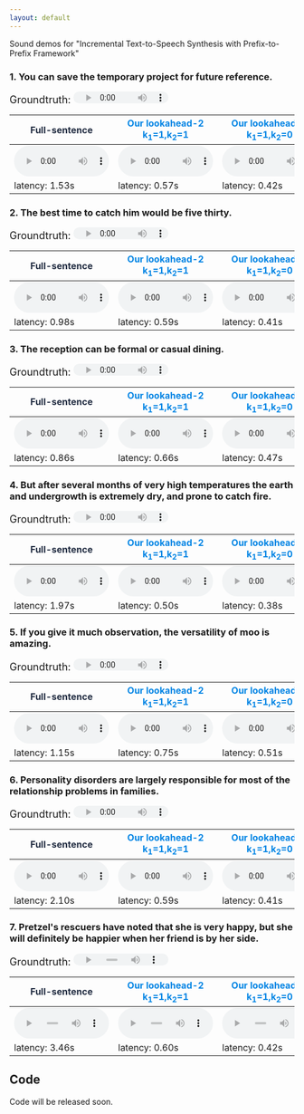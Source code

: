 ```yaml
---
layout: default
---
```


Sound demos for "Incremental Text-to-Speech Synthesis with Prefix-to-Prefix Framework"

### 1. You can save the temporary project for future reference.

<span style="font-size:18px">Groundtruth: </span><audio controls=""  style="height: 21px; width: 168px;" src="audios/groundtruth/0_001101.wav" type="audio/mpeg" />  <span style="font-size:18px">Vocoder with groundtruth-mel: </span><audio controls=""  style="height: 21px; width: 168px;" src="audios/gt_from_mel/audio_022.wav" type="audio/mpeg" />  
<table>
<thead>
<tr><th><span style="color:#202b40;">Full-sentence</span>                                                         </th><th><span style="color:#0084e4;">Our lookahead-2<br>k<sub>1</sub>=1,k<sub>2</sub>=1</span>                   </th><th><span style="color:#0084e4;">Our lookahead-1<br>k<sub>1</sub>=1,k<sub>2</sub>=0</span>                   </th><th><span style="color:#939aa4;">Our lookahead-0<br>k<sub>1</sub>=0,k<sub>2</sub>=0</span>                   </th><th><span style="color:#939aa4;">Chunk-by-Chunk</span>                                                         </th></tr>
</thead>
<tbody>
<tr><td><audio controls=""  style="width: 168px;" src="audios/full_delta0_pred/audio_022.wav" type="audio/mpeg" /></td><td><audio controls=""  style="width: 168px;" src="audios/lookahead2_pred/audio_022.wav" type="audio/mpeg" /></td><td><audio controls=""  style="width: 168px;" src="audios/lookahead1_pred/audio_022.wav" type="audio/mpeg" /></td><td><audio controls=""  style="width: 168px;" src="audios/lookahead0_pred/audio_022.wav" type="audio/mpeg" /></td><td><audio controls=""  style="width: 168px;" src="audios/chunkbychunk_pred/audio_022.wav" type="audio/mpeg" /></td></tr>
<tr><td>latency: 1.53s                                                                                            </td><td>latency: 0.57s                                                                                           </td><td>latency: 0.42s                                                                                           </td><td>latency: 0.19s                                                                                           </td><td>latency: 0.06s                                                                                             </td></tr>
</tbody>
</table>

### 2. The best time to catch him would be five thirty.

<span style="font-size:18px">Groundtruth: </span><audio controls=""  style="height: 21px; width: 168px;" src="audios/groundtruth/0_001551.wav" type="audio/mpeg" />  <span style="font-size:18px">Vocoder with groundtruth-mel: </span><audio controls=""  style="height: 21px; width: 168px;" src="audios/gt_from_mel/audio_031.wav" type="audio/mpeg" />  
<table>
<thead>
<tr><th><span style="color:#202b40;">Full-sentence</span>                                                         </th><th><span style="color:#0084e4;">Our lookahead-2<br>k<sub>1</sub>=1,k<sub>2</sub>=1</span>                   </th><th><span style="color:#0084e4;">Our lookahead-1<br>k<sub>1</sub>=1,k<sub>2</sub>=0</span>                   </th><th><span style="color:#939aa4;">Our lookahead-0<br>k<sub>1</sub>=0,k<sub>2</sub>=0</span>                   </th><th><span style="color:#939aa4;">Chunk-by-Chunk</span>                                                         </th></tr>
</thead>
<tbody>
<tr><td><audio controls=""  style="width: 168px;" src="audios/full_delta0_pred/audio_031.wav" type="audio/mpeg" /></td><td><audio controls=""  style="width: 168px;" src="audios/lookahead2_pred/audio_031.wav" type="audio/mpeg" /></td><td><audio controls=""  style="width: 168px;" src="audios/lookahead1_pred/audio_031.wav" type="audio/mpeg" /></td><td><audio controls=""  style="width: 168px;" src="audios/lookahead0_pred/audio_031.wav" type="audio/mpeg" /></td><td><audio controls=""  style="width: 168px;" src="audios/chunkbychunk_pred/audio_031.wav" type="audio/mpeg" /></td></tr>
<tr><td>latency: 0.98s                                                                                            </td><td>latency: 0.59s                                                                                           </td><td>latency: 0.41s                                                                                           </td><td>latency: 0.13s                                                                                           </td><td>latency: 0.05s                                                                                             </td></tr>
</tbody>
</table>

### 3. The reception can be formal or casual dining.

<span style="font-size:18px">Groundtruth: </span><audio controls=""  style="height: 21px; width: 168px;" src="audios/groundtruth/0_001901.wav" type="audio/mpeg" />  <span style="font-size:18px">Vocoder with groundtruth-mel: </span><audio controls=""  style="height: 21px; width: 168px;" src="audios/gt_from_mel/audio_038.wav" type="audio/mpeg" />  
<table>
<thead>
<tr><th><span style="color:#202b40;">Full-sentence</span>                                                         </th><th><span style="color:#0084e4;">Our lookahead-2<br>k<sub>1</sub>=1,k<sub>2</sub>=1</span>                   </th><th><span style="color:#0084e4;">Our lookahead-1<br>k<sub>1</sub>=1,k<sub>2</sub>=0</span>                   </th><th><span style="color:#939aa4;">Our lookahead-0<br>k<sub>1</sub>=0,k<sub>2</sub>=0</span>                   </th><th><span style="color:#939aa4;">Chunk-by-Chunk</span>                                                         </th></tr>
</thead>
<tbody>
<tr><td><audio controls=""  style="width: 168px;" src="audios/full_delta0_pred/audio_038.wav" type="audio/mpeg" /></td><td><audio controls=""  style="width: 168px;" src="audios/lookahead2_pred/audio_038.wav" type="audio/mpeg" /></td><td><audio controls=""  style="width: 168px;" src="audios/lookahead1_pred/audio_038.wav" type="audio/mpeg" /></td><td><audio controls=""  style="width: 168px;" src="audios/lookahead0_pred/audio_038.wav" type="audio/mpeg" /></td><td><audio controls=""  style="width: 168px;" src="audios/chunkbychunk_pred/audio_038.wav" type="audio/mpeg" /></td></tr>
<tr><td>latency: 0.86s                                                                                            </td><td>latency: 0.66s                                                                                           </td><td>latency: 0.47s                                                                                           </td><td>latency: 0.18s                                                                                           </td><td>latency: 0.05s                                                                                             </td></tr>
</tbody>
</table>

### 4. But after several months of very high temperatures the earth and undergrowth is extremely dry, and prone to catch fire.

<span style="font-size:18px">Groundtruth: </span><audio controls=""  style="height: 21px; width: 168px;" src="audios/groundtruth/0_004801.wav" type="audio/mpeg" />  <span style="font-size:18px">Vocoder with groundtruth-mel: </span><audio controls=""  style="height: 21px; width: 168px;" src="audios/gt_from_mel/audio_096.wav" type="audio/mpeg" />  
<table>
<thead>
<tr><th><span style="color:#202b40;">Full-sentence</span>                                                         </th><th><span style="color:#0084e4;">Our lookahead-2<br>k<sub>1</sub>=1,k<sub>2</sub>=1</span>                   </th><th><span style="color:#0084e4;">Our lookahead-1<br>k<sub>1</sub>=1,k<sub>2</sub>=0</span>                   </th><th><span style="color:#939aa4;">Our lookahead-0<br>k<sub>1</sub>=0,k<sub>2</sub>=0</span>                   </th><th><span style="color:#939aa4;">Chunk-by-Chunk</span>                                                         </th></tr>
</thead>
<tbody>
<tr><td><audio controls=""  style="width: 168px;" src="audios/full_delta0_pred/audio_096.wav" type="audio/mpeg" /></td><td><audio controls=""  style="width: 168px;" src="audios/lookahead2_pred/audio_096.wav" type="audio/mpeg" /></td><td><audio controls=""  style="width: 168px;" src="audios/lookahead1_pred/audio_096.wav" type="audio/mpeg" /></td><td><audio controls=""  style="width: 168px;" src="audios/lookahead0_pred/audio_096.wav" type="audio/mpeg" /></td><td><audio controls=""  style="width: 168px;" src="audios/chunkbychunk_pred/audio_096.wav" type="audio/mpeg" /></td></tr>
<tr><td>latency: 1.97s                                                                                            </td><td>latency: 0.50s                                                                                           </td><td>latency: 0.38s                                                                                           </td><td>latency: 0.14s                                                                                           </td><td>latency: 0.06s                                                                                             </td></tr>
</tbody>
</table>

### 5. If you give it much observation, the versatility of moo is amazing.

<span style="font-size:18px">Groundtruth: </span><audio controls=""  style="height: 21px; width: 168px;" src="audios/groundtruth/0_500592.wav" type="audio/mpeg" />  <span style="font-size:18px">Vocoder with groundtruth-mel: </span><audio controls=""  style="height: 21px; width: 168px;" src="audios/gt_from_mel/audio_188.wav" type="audio/mpeg" />  
<table>
<thead>
<tr><th><span style="color:#202b40;">Full-sentence</span>                                                         </th><th><span style="color:#0084e4;">Our lookahead-2<br>k<sub>1</sub>=1,k<sub>2</sub>=1</span>                   </th><th><span style="color:#0084e4;">Our lookahead-1<br>k<sub>1</sub>=1,k<sub>2</sub>=0</span>                   </th><th><span style="color:#939aa4;">Our lookahead-0<br>k<sub>1</sub>=0,k<sub>2</sub>=0</span>                   </th><th><span style="color:#939aa4;">Chunk-by-Chunk</span>                                                         </th></tr>
</thead>
<tbody>
<tr><td><audio controls=""  style="width: 168px;" src="audios/full_delta0_pred/audio_188.wav" type="audio/mpeg" /></td><td><audio controls=""  style="width: 168px;" src="audios/lookahead2_pred/audio_188.wav" type="audio/mpeg" /></td><td><audio controls=""  style="width: 168px;" src="audios/lookahead1_pred/audio_188.wav" type="audio/mpeg" /></td><td><audio controls=""  style="width: 168px;" src="audios/lookahead0_pred/audio_188.wav" type="audio/mpeg" /></td><td><audio controls=""  style="width: 168px;" src="audios/chunkbychunk_pred/audio_188.wav" type="audio/mpeg" /></td></tr>
<tr><td>latency: 1.15s                                                                                            </td><td>latency: 0.75s                                                                                           </td><td>latency: 0.51s                                                                                           </td><td>latency: 0.18s                                                                                           </td><td>latency: 0.05s                                                                                             </td></tr>
</tbody>
</table>

### 6. Personality disorders are largely responsible for most of the relationship problems in families.

<span style="font-size:18px">Groundtruth: </span><audio controls=""  style="height: 21px; width: 168px;" src="audios/groundtruth/0_511392.wav" type="audio/mpeg" />  <span style="font-size:18px">Vocoder with groundtruth-mel: </span><audio controls=""  style="height: 21px; width: 168px;" src="audios/gt_from_mel/audio_224.wav" type="audio/mpeg" />  
<table>
<thead>
<tr><th><span style="color:#202b40;">Full-sentence</span>                                                         </th><th><span style="color:#0084e4;">Our lookahead-2<br>k<sub>1</sub>=1,k<sub>2</sub>=1</span>                   </th><th><span style="color:#0084e4;">Our lookahead-1<br>k<sub>1</sub>=1,k<sub>2</sub>=0</span>                   </th><th><span style="color:#939aa4;">Our lookahead-0<br>k<sub>1</sub>=0,k<sub>2</sub>=0</span>                   </th><th><span style="color:#939aa4;">Chunk-by-Chunk</span>                                                         </th></tr>
</thead>
<tbody>
<tr><td><audio controls=""  style="width: 168px;" src="audios/full_delta0_pred/audio_224.wav" type="audio/mpeg" /></td><td><audio controls=""  style="width: 168px;" src="audios/lookahead2_pred/audio_224.wav" type="audio/mpeg" /></td><td><audio controls=""  style="width: 168px;" src="audios/lookahead1_pred/audio_224.wav" type="audio/mpeg" /></td><td><audio controls=""  style="width: 168px;" src="audios/lookahead0_pred/audio_224.wav" type="audio/mpeg" /></td><td><audio controls=""  style="width: 168px;" src="audios/chunkbychunk_pred/audio_224.wav" type="audio/mpeg" /></td></tr>
<tr><td>latency: 2.10s                                                                                            </td><td>latency: 0.59s                                                                                           </td><td>latency: 0.41s                                                                                           </td><td>latency: 0.10s                                                                                           </td><td>latency: 0.04s                                                                                             </td></tr>
</tbody>
</table>

### 7. Pretzel's rescuers have noted that she is very happy, but she will definitely be happier when her friend is by her side.

<span style="font-size:18px">Groundtruth: </span><audio controls=""  style="height: 21px; width: 168px;" src="audios/groundtruth/0_530542.wav" type="audio/mpeg" />  <span style="font-size:18px">Vocoder with groundtruth-mel: </span><audio controls=""  style="height: 21px; width: 168px;" src="audios/gt_from_mel/audio_247.wav" type="audio/mpeg" />  
<table>
<thead>
<tr><th><span style="color:#202b40;">Full-sentence</span>                                                         </th><th><span style="color:#0084e4;">Our lookahead-2<br>k<sub>1</sub>=1,k<sub>2</sub>=1</span>                   </th><th><span style="color:#0084e4;">Our lookahead-1<br>k<sub>1</sub>=1,k<sub>2</sub>=0</span>                   </th><th><span style="color:#939aa4;">Our lookahead-0<br>k<sub>1</sub>=0,k<sub>2</sub>=0</span>                   </th><th><span style="color:#939aa4;">Chunk-by-Chunk</span>                                                         </th></tr>
</thead>
<tbody>
<tr><td><audio controls=""  style="width: 168px;" src="audios/full_delta0_pred/audio_247.wav" type="audio/mpeg" /></td><td><audio controls=""  style="width: 168px;" src="audios/lookahead2_pred/audio_247.wav" type="audio/mpeg" /></td><td><audio controls=""  style="width: 168px;" src="audios/lookahead1_pred/audio_247.wav" type="audio/mpeg" /></td><td><audio controls=""  style="width: 168px;" src="audios/lookahead0_pred/audio_247.wav" type="audio/mpeg" /></td><td><audio controls=""  style="width: 168px;" src="audios/chunkbychunk_pred/audio_247.wav" type="audio/mpeg" /></td></tr>
<tr><td>latency: 3.46s                                                                                            </td><td>latency: 0.60s                                                                                           </td><td>latency: 0.42s                                                                                           </td><td>latency: 0.11s                                                                                           </td><td>latency: 0.05s                                                                                             </td></tr>
</tbody>
</table>

## Code

Code will be released soon.
